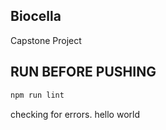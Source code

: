 ## Biocella
Capstone Project

## RUN BEFORE PUSHING

```bash
npm run lint
```

checking for errors. 
hello world

